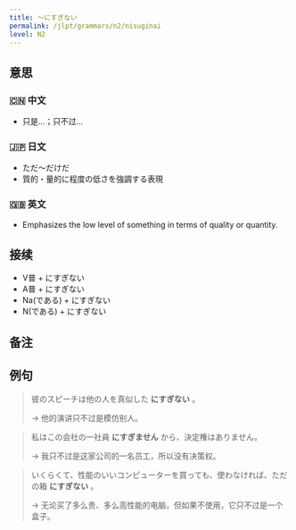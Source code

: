 ```yaml
---
title: 〜にすぎない
permalink: /jlpt/grammars/n2/nisuginai
level: N2
---
```


## 意思

### 🇨🇳 中文

- 只是...；只不过...

### 🇯🇵 日文

- ただ〜だけだ
- 質的・量的に程度の低さを強調する表現

### 🇬🇧 英文

- Emphasizes the low level of something in terms of quality or quantity.

## 接续

- V普 + にすぎない
- A普 + にすぎない
- Na(である) + にすぎない
- N(である) + にすぎない

## 备注


## 例句

> 彼のスピーチは他の人を真似した **にすぎない** 。
>
> → 他的演讲只不过是模仿别人。

> 私はこの会社の一社員 **にすぎません** から、決定権はありません。
>
> → 我只不过是这家公司的一名员工，所以没有决策权。

> いくらくて、性能のいいコンピューターを買っても、使わなければ、ただの箱 **にすぎない** 。
>
> → 无论买了多么贵、多么高性能的电脑，但如果不使用，它只不过是一个盒子。

